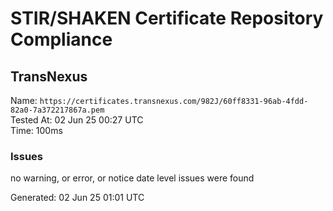 # STIR/SHAKEN Certificate Repository Compliance

## TransNexus

Name: `https://certificates.transnexus.com/982J/60ff8331-96ab-4fdd-82a0-7a372217867a.pem`\
Tested At: 02 Jun 25 00:27 UTC\
Time: 100ms

### Issues

no warning, or error, or notice date level issues were found

Generated: 02 Jun 25 01:01 UTC